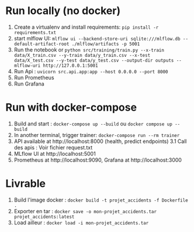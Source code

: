 
# Run locally (no docker)
1. Create a virtualenv and install requirements: `pip install -r requirements.txt`
2. start mlflow UI: `mlflow ui --backend-store-uri sqlite:///mlflow.db --default-artifact-root ./mlflow/artifacts -p 5001`
3. Run the notebook or `python src/training/train.py --x-train data/X_train.csv --y-train data/y_train.csv --x-test data/X_test.csv --y-test data/y_test.csv --output-dir outputs --mlflow-uri http://127.0.0.1:5001`
4. Run Api : `uvicorn src.api.app:app --host 0.0.0.0 --port 8000`
5. Run Prometheus
5. Run Grafana


# Run with docker-compose
1. Build and start : `docker-compose up --build` ou `docker compose up --build`
2. In another terminal, trigger trainer: `docker-compose run --rm trainer`
3. API available at http://localhost:8000 (health, predict endpoints)
3.1 Call des apis : Voir fichier request.txt
4. MLflow UI at http://localhost:5001
5. Prometheus at http://localhost:9090, Grafana at http://localhost:3000

# Livrable
1. Build l'image docker : `docker build -t projet_accidents -f Dockerfile .`
2. Exporter en tar : `docker save -o mon-projet_accidents.tar projet_accidents:latest`
3. Load ailleur : `docker load -i mon-projet_accidents.tar`

